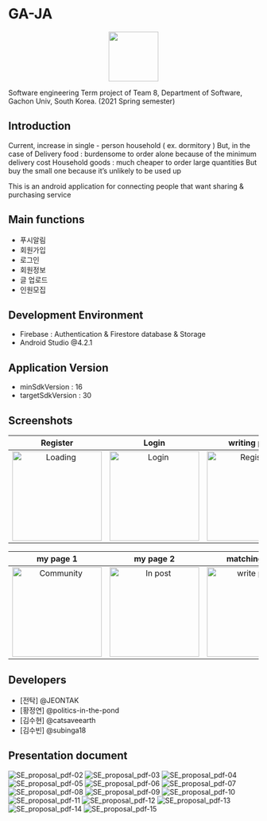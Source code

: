 # GA-JA
<center><img src="https://user-images.githubusercontent.com/50789540/121800448-ea0a2600-cc6c-11eb-9864-7193f15e1709.png" width="100" height="100"></center>

Software engineering Term project of Team 8, Department of Software, Gachon Univ, South Korea. (2021 Spring semester)<br />

## Introduction
Current, increase in single - person household ( ex. dormitory ) 
But, in the case of 
 Delivery food : burdensome to order alone because of the minimum delivery cost
 Household goods : much cheaper to order large quantities But buy the small one because it’s unlikely to be used up  

This is an android application for connecting people that want sharing & purchasing service


## Main functions
- 푸시알림
- 회원가입
- 로그인
- 회원정보 
- 글 업로드
- 인원모집


## Development Environment
- Firebase : Authentication & Firestore database & Storage
- Android Studio @4.2.1

## Application Version
- minSdkVersion : 16
- targetSdkVersion : 30

## Screenshots

Register           |  Login    |  writing post  |  see post
:-------------------------:|:-------------------------:|:-------------------------:|:-------------------------:
<img src="https://user-images.githubusercontent.com/50789540/121800549-8d5b3b00-cc6d-11eb-82f6-ce9d93d52b78.png" width="180px" title="Loading" alt="Loading"></img>  |  <img src="https://user-images.githubusercontent.com/50789540/121800564-a663ec00-cc6d-11eb-812a-c253ca712931.png" width="180px" title="Login" alt="Login"></img>  |  <img src="https://user-images.githubusercontent.com/50789540/121800574-b54a9e80-cc6d-11eb-8322-69126ec129ae.png" width="180px" title="Register" alt="Register"></img>  |  <img src="https://user-images.githubusercontent.com/50789540/121800577-c4315100-cc6d-11eb-9ec0-b15b91b72199.png" width="180px" title="Home" alt="Home"></img>


my page 1           |  my page 2    |  matching fail  | matching success
:-------------------------:|:-------------------------:|:-------------------------:|:-------------------------:
<img src="https://user-images.githubusercontent.com/50789540/121800595-dad7a800-cc6d-11eb-915e-1b89e19fc91b.png" width="180px" title="Community" alt="Community"></img>  |  <img src="https://user-images.githubusercontent.com/50789540/121800603-e6c36a00-cc6d-11eb-8f74-56c1a8b36460.png" width="180px" title="In post" alt="In post"></img>  |  <img src="https://user-images.githubusercontent.com/50789540/121800618-ffcc1b00-cc6d-11eb-85f6-d4d50096e616.png" width="180px" title="write post" alt="write post"></img>  |  <img src="https://user-images.githubusercontent.com/50789540/121800636-0e1a3700-cc6e-11eb-9e88-3d231de6ae98.png" width="180px" title="matching" alt="matching"></img>



## Developers
* [전탁] @JEONTAK
* [황정연] @politics-in-the-pond
* [김수현] @catsaveearth
* [김수빈] @subinga18


## Presentation document
![SE_proposal_pdf-02](https://user-images.githubusercontent.com/74289147/228924210-cc486780-001e-4cc0-9cf3-1e8056a7cc39.png)
![SE_proposal_pdf-03](https://user-images.githubusercontent.com/74289147/228924227-5f269d38-afb7-4f1f-91b1-d426e1722184.png)
![SE_proposal_pdf-04](https://user-images.githubusercontent.com/74289147/228924245-22313239-cc75-47db-b7f9-3d57653242e5.png)
![SE_proposal_pdf-05](https://user-images.githubusercontent.com/74289147/228924253-382286d8-1077-4bbe-9486-5cd09f22b549.png)
![SE_proposal_pdf-06](https://user-images.githubusercontent.com/74289147/228924276-4c973d4c-ebf7-4e5f-83a7-88339764ce9a.png)
![SE_proposal_pdf-07](https://user-images.githubusercontent.com/74289147/228924291-c00aca85-9ff2-4985-8c37-14556bef414d.png)
![SE_proposal_pdf-08](https://user-images.githubusercontent.com/74289147/228924293-7eb81c14-bc4e-405f-8152-fd45a04dfd66.png)
![SE_proposal_pdf-09](https://user-images.githubusercontent.com/74289147/228924296-b09a5ba8-0d2f-4be1-89ba-a77043fa3dc3.png)
![SE_proposal_pdf-10](https://user-images.githubusercontent.com/74289147/228924298-298418a3-07b1-441f-8dad-a64d473bf972.png)
![SE_proposal_pdf-11](https://user-images.githubusercontent.com/74289147/228924302-0604acbb-fa98-4b23-a836-dc61a078f2d8.png)
![SE_proposal_pdf-12](https://user-images.githubusercontent.com/74289147/228924307-b9fdeab0-73ca-41a8-8041-d0628bcf55ff.png)
![SE_proposal_pdf-13](https://user-images.githubusercontent.com/74289147/228924311-d2b62e2f-db58-46c9-9d90-e529583b4a6d.png)
![SE_proposal_pdf-14](https://user-images.githubusercontent.com/74289147/228924314-78d0c3f3-bdfc-4b3a-9dfa-0417309b35bd.png)
![SE_proposal_pdf-15](https://user-images.githubusercontent.com/74289147/228924318-d84e12d8-6231-4470-8c89-ff653cdd5b4c.png)


